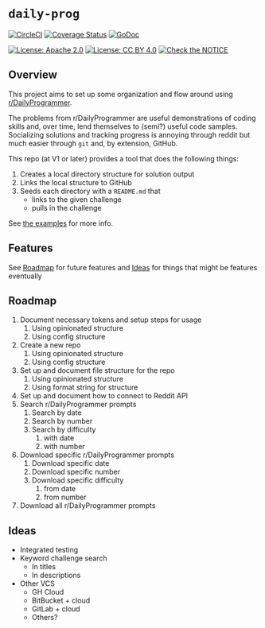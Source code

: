 # `daily-prog`

[![CircleCI](https://img.shields.io/circleci/build/github/wizardsoftheweb/daily-programmer-cli-go/dev)](https://circleci.com/gh/wizardsoftheweb/daily-programmer-cli-go/tree/dev)
[![Coverage Status](https://img.shields.io/coveralls/github/wizardsoftheweb/daily-programmer-cli-go/dev)](https://coveralls.io/github/wizardsoftheweb/daily-programmer-cli-go?branch=dev)
[![GoDoc](https://godoc.org/github.com/wizardsoftheweb/daily-programmer-cli-go?status.svg)](https://godoc.org/github.com/wizardsoftheweb/daily-programmer-cli-go)

[![License: Apache 2.0](https://img.shields.io/badge/License-Apache%202.0-blue.svg)](https://opensource.org/licenses/Apache-2.0)  [![License: CC BY 4.0](https://img.shields.io/badge/License-CC%20BY%204.0-lightgrey.svg)](https://creativecommons.org/licenses/by/4.0/) [![Check the NOTICE](https://img.shields.io/badge/Check%20the-NOTICE-420C3B.svg)](./NOTICE)

## Overview

This project aims to set up some organization and flow around using [r/DailyProgrammer](https://old.reddit.com/r/dailyprogrammer).

The problems from r/DailyProgrammer are useful demonstrations of coding skills and, over time, lend themselves to (semi?) useful code samples. Socializing solutions and tracking progress is annoying through reddit but much easier through `git` and, by extension, GitHub.

This repo (at V1 or later) provides a tool that does the following things:

1. Creates a local directory structure for solution output
2. Links the local structure to GitHub
3. Seeds each directory with a `README.md` that
    * links to the given challenge
    * pulls in the challenge

See [the examples](./docs/examples.md) for more info.

## Features

See [Roadmap](#Roadmap) for future features and [Ideas](#Ideas) for things that might be features eventually

## Roadmap

1. Document necessary tokens and setup steps for usage
    1. Using opinionated structure
    2. Using config structure
2. Create a new repo
    1. Using opinionated structure
    2. Using config structure
3. Set up and document file structure for the repo
    1. Using opinionated structure
    2. Using format string for structure
4. Set up and document how to connect to Reddit API
5. Search r/DailyProgrammer prompts
    1. Search by date
    2. Search by number
    3. Search by difficulty
        1. with date
        2. with number
6. Download specific r/DailyProgrammer prompts
    1. Download specific date
    2. Download specific number
    3. Download specific difficulty
        1. from date
        2. from number
7. Download all r/DailyProgrammer prompts

## Ideas

* Integrated testing
* Keyword challenge search
    * In titles
    * In descriptions
* Other VCS
    * GH Cloud
    * BitBucket + cloud
    * GitLab + cloud
    * Others?
